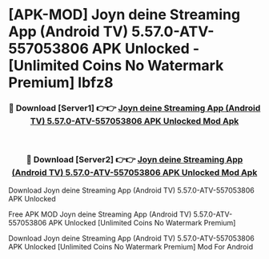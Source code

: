 # [APK-MOD] Joyn deine Streaming App (Android TV) 5.57.0-ATV-557053806 APK Unlocked - [Unlimited Coins No Watermark Premium] lbfz8



<div align="center">
<h3>🔴 Download [Server1] 👉👉 <a href="https://momento.my/?title=Joyn_deine_Streaming_App_(Android_TV)_5.57.0-ATV-557053806_APK_Unlocked">Joyn deine Streaming App (Android TV) 5.57.0-ATV-557053806 APK Unlocked Mod Apk</a></h3><br>

<h3>🔴 Download [Server2] 👉👉 <a href="https://momento.my/?title=Joyn_deine_Streaming_App_(Android_TV)_5.57.0-ATV-557053806_APK_Unlocked">Joyn deine Streaming App (Android TV) 5.57.0-ATV-557053806 APK Unlocked Mod Apk</a></h3>
</div>



Download Joyn deine Streaming App (Android TV) 5.57.0-ATV-557053806 APK Unlocked 

Free APK MOD Joyn deine Streaming App (Android TV) 5.57.0-ATV-557053806 APK Unlocked [Unlimited Coins No Watermark Premium]

Download Joyn deine Streaming App (Android TV) 5.57.0-ATV-557053806 APK Unlocked [Unlimited Coins No Watermark Premium] Mod For Android

